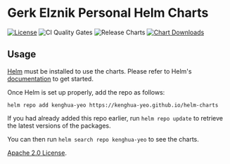 # Gerk Elznik Personal Helm Charts

[![License](https://img.shields.io/badge/License-Apache%202.0-blue.svg)](https://opensource.org/licenses/Apache-2.0) ![CI Quality Gates](https://github.com/gerkelznik/helm-charts/workflows/Lint%20and%20Test%20Charts/badge.svg) ![Release Charts](https://github.com/gerkelznik/helm-charts/workflows/Release%20Charts/badge.svg?branch=main) [![Chart Downloads](https://img.shields.io/github/downloads/gerkelznik/helm-charts/total.svg)](https://github.com/gerkelznik/helm-charts/releases)

## Usage

[Helm](https://helm.sh) must be installed to use the charts.
Please refer to Helm's [documentation](https://helm.sh/docs/) to get started.

Once Helm is set up properly, add the repo as follows:

```console
helm repo add kenghua-yeo https://kenghua-yeo.github.io/helm-charts
```

If you had already added this repo earlier, run `helm repo update` to retrieve the latest versions of the packages.

You can then run `helm search repo kenghua-yeo` to see the charts.

<!-- Keep full URL links to repo files because this README syncs from main to gh-pages.  -->
[Apache 2.0 License](https://github.com/gerkelznik/helm-charts/blob/main/LICENSE).

